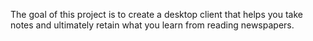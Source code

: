 The goal of this project is to create a desktop client that helps you take notes and ultimately retain what you learn from reading newspapers.
